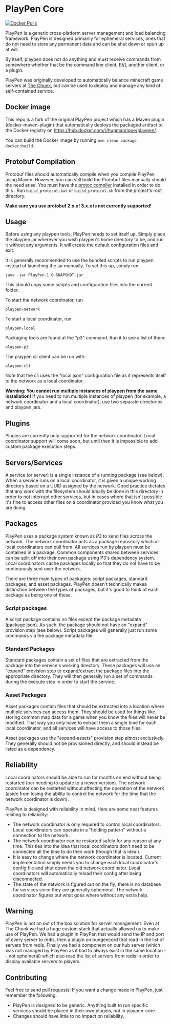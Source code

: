 # PlayPen Core

[![Docker Pulls](https://img.shields.io/docker/pulls/hugmanrique/playpen.svg)]()

PlayPen is a generic cross-platform server management and load balancing
framework. PlayPen is designed primarily for ephemeral services, ones that do
not need to store any permanent data and can be shut down or spun up at will.

By itself, playpen does not do anything and must receive commands from somewhere
whether that be the command line client, [PVI](https://github.com/PlayPen/PVI),
another client, or a plugin.

PlayPen was originally developed to automatically balance minecraft game servers
at [The Chunk](https://thechunk.net), but can be used to deploy and manage any
kind of self-contained service.

## Docker image

This repo is a fork of the original PlayPen project which has a Maven plugin
(docker-maven-plugin) that automatically deploys the packaged artifact to the
Docker registry on https://hub.docker.com/r/hugmanrique/playpen/.

You can build the Docker image by running `mvn clean package docker:build`.

## Protobuf Compilation

Protobuf files should automatically compile when you compile PlayPen using
Maven. However, you can still build the Protobuf files manually should the need
arise. You must have the
[protoc compiler](https://developers.google.com/protocol-buffers/docs/downloads)
installed in order to do this . Run `build_protocol.bat` or `build_protocol.sh`
from the project's root directory.

**Make sure you use protobuf 2.x.x! 3.x.x is not currently supported!**

## Usage

Before using any playpen tools, PlayPen needs to set itself up. Simply place the
playpen jar wherever you wish playpen's home directory to be, and run it without
any arguments. It will create the default configuration files and exit.

It is generally recommended to use the bundled scripts to run playpen instead of
launching the jar manually. To set this up, simply run

    java -jar PlayPen-1.0-SNAPSHOT.jar

This should copy some scripts and configuration files into the current folder.

To start the network coordinator, run

    playpen-network

To start a local coordinator, run

    playpen-local

Packaging tools are found at the "p3" command. Run it to see a list of them:

    playpen-p3

The playpen cli client can be run with:

    playpen-cli

Note that the cli uses the "local.json" configuration file as it represents
itself to the network as a local coordinator.

**Warning: You cannot run multiple instances of playpen from the same
installation!** If you need to run multiple instances of playpen (for example, a
network coordinator and a local coordinator), use two separate directories and
playpen jars.

## Plugins

Plugins are currently only supported for the network coordinator. Local
coordinator support will come soon, but until then it is impossible to add
custom package execution steps.

## Servers/Services

A service (or server) is a single instance of a running package (see below).
When a service runs on a local coordinator, it is given a unique working
directory based on a UUID assigned by the network. Good practice dictates that
any work with the filesystem should ideally be done in this directory in order
to not interrupt other services, but in cases where that isn't possible it's
fine to access other files on a coordinator provided you know what you are
doing.

## Packages

PlayPen uses a package system known as _P3_ to send files across the network.
The network coordinator acts as a package repository which all local
coordinators can pull from. All services run by playpen must be contained in a
package. Common components shared between services can be split off into their
own package using P3's dependency system. Local coordinators cache packages
locally so that they do not have to be continuously sent over the network.

There are three main types of packages: script packages, standard packages, and
asset packages. PlayPen doesn't technically makea distinction between the types
of packages, but it's good to think of each package as being one of these.

### Script packages

A script package contains no files except the package metadata (package.json).
As such, the package should not have an "expand" provision step (see below).
Script packages will generally just run some commands via the package metadata
file.

### Standard Packages

Standard packages contain a set of files that are extracted from the package
into the service's working directory. These packages will use an "expand"
provision step to expand/extract the package files into the appropriate
directory. They will then generally run a set of commands during the execute
step in order to start the service.

### Asset Packages

Asset packages contain files that should be extracted into a location where
multiple services can access them. They should be used for things like storing
common map data for a game when you know the files will never be modified. That
way you only have to extract them a single time for each local coordinator, and
all services will have access to those files.

Asset packages use the "expand-assets" provision step almost exclusively. They
generally should not be provisioned directly, and should instead be listed as a
dependency.

## Reliability

Local coordinators should be able to run for months on end without being
restarted (bar needing to update to a newer version). The network coordinator
can be restarted without affecting the operation of the network (aside from
losing the ability to control the network for the time that the network
coordinator is down).

PlayPen is designed with reliability in mind. Here are some neat features
relating to reliability:

* The network coordinator is only required to control local coordinators. Local
  coordinators can operate in a "holding pattern" without a connection to the
  network.
* The network coordinator can be restarted safely for any reason at any time.
  This ties into the idea that local coordinators don't need to be connected all
  the time to do their work (though that is ideal).
* It is easy to change where the network coordinator is located. Current
  implementation simply needs you to change each local coordinator's config file
  and shut down the old network coordinator. Local coordinators will
  automatically reload their config after being disconnected.
* The state of the network is figured out on the fly; there is no database for
  services since they are generally ephemeral. The network coordinator figures
  out what goes where without any extra help.

## Warning

PlayPen is not an out of the box solution for server management. Even at The
Chunk we had a huge custom stack that actually allowed us to make use of
PlayPen. We had a plugin in PlayPen that would send the IP and port of every
server to redis, then a plugin on bungeecord that read in the list of servers
from redis. Finally we had a component on our hub server (which was not managed
by PlayPen as it had to always exist in the same location -- not ephemeral)
which also read the list of servers from redis in order to display available
servers to players.

## Contributing

Feel free to send pull requests! If you want a change made in PlayPen, just
remember the following:

* PlayPen is designed to be generic. Anything built to run specific services
  should be placed in their own plugins, not in playpen-core.
* Changes should have little to no impact on reliability.
